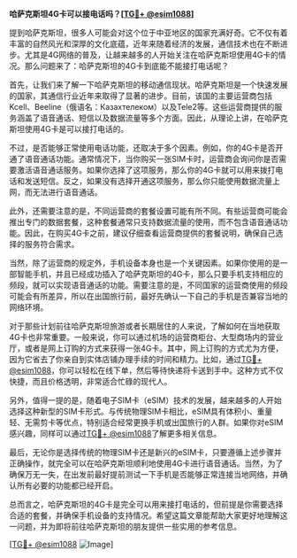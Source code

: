 **哈萨克斯坦4G卡可以接电话吗？[[TG💪+ @esim1088](https://t.me/s/esim1088)]**

提到哈萨克斯坦，很多人可能会对这个位于中亚地区的国家充满好奇。它不仅有着丰富的自然风光和深厚的文化底蕴，近年来随着经济的发展，通信技术也在不断进步。尤其是4G网络的普及，让越来越多的人开始关注在哈萨克斯坦使用4G卡的情况。那么问题来了：哈萨克斯坦的4G卡到底能不能接打电话呢？

首先，让我们来了解一下哈萨克斯坦的移动通信现状。哈萨克斯坦是一个快速发展的国家，其通信行业近年来取得了显著的进步。目前，该国的主要运营商包括Kcell、Beeline（俄语名：Казахтелеком）以及Tele2等。这些运营商提供的服务涵盖了语音通话、短信以及数据流量等多个方面。因此，从理论上讲，在哈萨克斯坦使用4G卡是可以接打电话的。

不过，是否能够正常使用电话功能，还取决于多个因素。例如，你的4G卡是否开通了语音通话功能。通常情况下，当你购买一张SIM卡时，运营商会询问你是否需要激活语音通话服务。如果你选择了这项服务，那么你的4G卡就可以用来拨打电话和发送短信。反之，如果没有选择开通这项服务，那么你只能使用数据流量上网，而无法进行语音通话。

此外，还需要注意的是，不同运营商的套餐设置可能有所不同。有些运营商可能会推出专门的数据套餐，这种套餐通常只支持数据流量的使用，而不包含语音通话功能。因此，在购买4G卡之前，建议仔细查看运营商提供的套餐说明，确保自己选择的服务符合需求。

当然，除了运营商的规定外，手机设备本身也是一个关键因素。如果你使用的是一部智能手机，并且已经成功插入了哈萨克斯坦的4G卡，那么只要手机支持相应的频段，就可以实现语音通话的功能。需要注意的是，不同国家的运营商使用的频段可能会有所差异，所以在出国旅行前，最好先确认一下自己的手机是否兼容当地的网络环境。

对于那些计划前往哈萨克斯坦旅游或者长期居住的人来说，了解如何在当地获取4G卡也非常重要。一般来说，你可以通过机场的运营商柜台、大型商场内的营业厅，或者是网上订购的方式来获得一张4G卡。其中，网上订购的方式尤为方便，因为它省去了你亲自到实体店铺办理手续的时间和精力。比如，通过[TG💪+ @esim1088](https://t.me/s/esim1088)，你可以轻松在线下单，然后等待快递将卡送到手中。这种方式不仅快捷，而且价格透明，非常适合忙碌的现代人。

另外，值得一提的是，随着电子SIM卡（eSIM）技术的发展，越来越多的人开始选择这种新型的SIM卡形式。与传统物理SIM卡相比，eSIM具有体积小、重量轻、无需剪卡等优点，特别适合经常更换手机或出国旅行的人群。如果你对eSIM感兴趣，同样可以通过[TG💪+ @esim1088](https://t.me/s/esim1088)了解更多相关信息。

最后，无论你是选择传统的物理SIM卡还是新兴的eSIM卡，只要遵循上述步骤并正确操作，就完全可以在哈萨克斯坦顺利地使用4G卡进行语音通话。当然，为了确保万无一失，在出发前最好提前测试一下手机是否能够正常连接当地网络，并确认所有必要的功能都已经开启。

总而言之，哈萨克斯坦的4G卡是完全可以用来接打电话的，但前提是你需要选择合适的套餐，并确保手机设备的支持情况。希望这篇文章能帮助大家更好地理解这一问题，并为即将前往哈萨克斯坦的朋友提供一些实用的参考信息。

[[TG💪+ @esim1088](https://t.me/s/esim1088) ![Image](https://i.postimg.cc/4NQfJmqS/Snipaste-2025-05-13-00-14-12.png)]